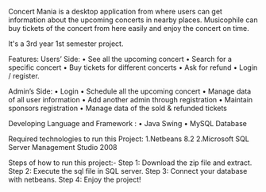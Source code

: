 Concert Mania is a desktop application from where users can get information about the upcoming concerts in nearby places. 
Musicophile can buy tickets of the concert from here easily and enjoy the concert on time.

It's a 3rd year 1st semester project.

Features:
Users’ Side:
•	See all the upcoming concert
•	Search for a specific concert 
•	Buy tickets for different concerts
•	Ask for refund
•	Login / register. 

Admin’s Side:
•	Login
•	Schedule all the upcoming concert
•	Manage data of all user information
•	Add another admin through registration
•	Maintain sponsors registration
•	Manage data of the sold & refunded tickets


Developing Language and Framework : 
•	Java Swing
•	MySQL Database

Required technologies to run this Project:
1.Netbeans 8.2
2.Microsoft SQL Server Management Studio 2008

Steps of how to run this project:-
Step 1: Download the zip file and extract.
Step 2: Execute the sql file in SQL server. 
Step 3: Connect your database with netbeans. 
Step 4: Enjoy the project!


